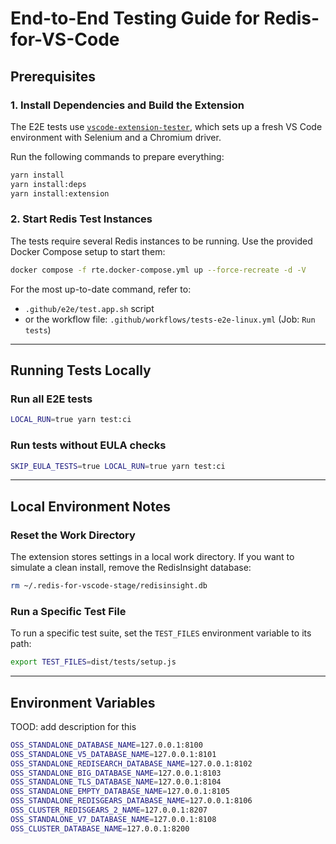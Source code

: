 # End-to-End Testing Guide for Redis-for-VS-Code

## Prerequisites

### 1. Install Dependencies and Build the Extension

The E2E tests use [`vscode-extension-tester`](https://github.com/redhat-developer/vscode-extension-tester), which sets up a fresh VS Code environment with Selenium and a Chromium driver.

Run the following commands to prepare everything:

```bash
yarn install
yarn install:deps
yarn install:extension
```

### 2. Start Redis Test Instances

The tests require several Redis instances to be running. Use the provided Docker Compose setup to start them:

```bash
docker compose -f rte.docker-compose.yml up --force-recreate -d -V
```

For the most up-to-date command, refer to:

- `.github/e2e/test.app.sh` script
- or the workflow file: `.github/workflows/tests-e2e-linux.yml` (Job: `Run tests`)

---

## Running Tests Locally

### Run all E2E tests

```bash
LOCAL_RUN=true yarn test:ci
```

### Run tests without EULA checks

```bash
SKIP_EULA_TESTS=true LOCAL_RUN=true yarn test:ci
```

---

## Local Environment Notes

### Reset the Work Directory

The extension stores settings in a local work directory. If you want to simulate a clean install, remove the RedisInsight database:

```bash
rm ~/.redis-for-vscode-stage/redisinsight.db
```

### Run a Specific Test File

To run a specific test suite, set the `TEST_FILES` environment variable to its path:

```bash
export TEST_FILES=dist/tests/setup.js
```

---

## Environment Variables

TOOD: add description for this

```bash
OSS_STANDALONE_DATABASE_NAME=127.0.0.1:8100
OSS_STANDALONE_V5_DATABASE_NAME=127.0.0.1:8101
OSS_STANDALONE_REDISEARCH_DATABASE_NAME=127.0.0.1:8102
OSS_STANDALONE_BIG_DATABASE_NAME=127.0.0.1:8103
OSS_STANDALONE_TLS_DATABASE_NAME=127.0.0.1:8104
OSS_STANDALONE_EMPTY_DATABASE_NAME=127.0.0.1:8105
OSS_STANDALONE_REDISGEARS_DATABASE_NAME=127.0.0.1:8106
OSS_CLUSTER_REDISGEARS_2_NAME=127.0.0.1:8207
OSS_STANDALONE_V7_DATABASE_NAME=127.0.0.1:8108
OSS_CLUSTER_DATABASE_NAME=127.0.0.1:8200
```
